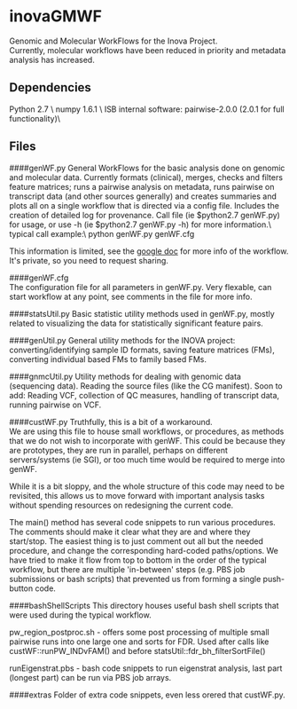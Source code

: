 inovaGMWF
========================
Genomic and Molecular WorkFlows for the Inova Project.  
Currently, molecular workflows have been reduced in priority and metadata analysis has increased.

Dependencies
------------------
Python 2.7 \\
numpy 1.6.1 \\
ISB internal software: pairwise-2.0.0 (2.0.1 for full functionality)\\

Files
-------------------
####genWF.py
General WorkFlows for the basic analysis done on genomic and molecular data.
Currently formats (clinical), merges, checks and filters feature matrices; runs a pairwise analysis 
on metadata, runs pairwise on transcript data (and other sources generally) 
and creates summaries and plots all on a single workflow that is directed via a config file. 
Includes the creation of detailed log for provenance.
Call file (ie $python2.7 genWF.py) for usage, or use -h (ie $python2.7 genWF.py -h)
for more information.\\
typical call example:\\
python genWF.py genWF.cfg

This information is limited, see the [google doc](https://docs.google.com/a/systemsbiology.org/document/d/1mLPYANWA1IHjjzHw22UNAsatM2zOZ7xyLE7g21mTfS4/edit#)
for more info of the workflow.
It's private, so you need to request sharing.
	
####genWF.cfg	
The configuration file for all parameters in genWF.py.  Very flexable, 
can start workflow at any point, see comments in the file for more info.

####statsUtil.py
Basic statistic utility methods used in genWF.py, mostly related to visualizing the data 
for statistically significant feature pairs.

####genUtil.py
General utility methods for the INOVA project:
converting/identifying sample ID formats, 
saving feature matrices (FMs),
converting individual based FMs to family based FMs.

####gnmcUtil.py
Utility methods for dealing with genomic data (sequencing data).
Reading the source files (like the CG manifest).
Soon to add:
Reading VCF, collection of QC measures, handling of transcript data, running pairwise on VCF.

####custWF.py
Truthfully, this is a bit of a workaround.  
We are using this file to house small workflows, or procedures, as methods
that we do not wish to incorporate with genWF.
This could be because they are prototypes, they are run 
in parallel, perhaps on different servers/systems (ie SGI), or too much time would 
be required to merge into genWF.

While it is a bit sloppy, and the whole structure of this code may need 
to be revisited, this allows us to move forward with important
analysis tasks without spending resources on redesigning the current code.

The main() method has several code snippets to run various procedures.
The comments should make it clear what they are and where they start/stop.
The easiest thing is to just comment out all but the needed procedure, 
and change the corresponding hard-coded paths/options.
We have tried to make it flow from top to bottom in the order of 
the typical workflow, but there are multiple 'in-between' steps 
(e.g. PBS job submissions or bash scripts) that prevented us from 
forming a single push-button code.

####bashShellScripts
This directory houses useful bash shell scripts that were used during 
the typical workflow.

pw\_region\_postproc.sh - offers some post processing of multiple small pairwise runs into one large one and sorts for FDR.  Used after calls like custWF::runPW\_INDvFAM() and before statsUtil::fdr\_bh\_filterSortFile()

runEigenstrat.pbs - bash code snippets to run eigenstrat analysis, last part (longest part) can be run via PBS job arrays.

####extras
Folder of extra code snippets, even less orered that custWF.py. 


